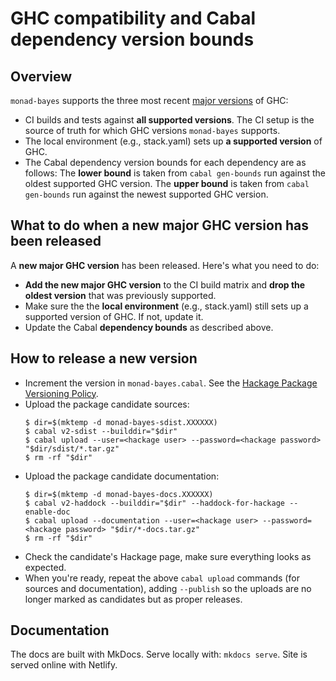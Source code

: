 # GHC compatibility and Cabal dependency version bounds

## Overview

`monad-bayes` supports the three most recent [major versions][ghc-major] of
GHC:
- CI builds and tests against **all supported versions**. The CI setup is the
  source of truth for which GHC versions `monad-bayes` supports.
- The local environment (e.g., stack.yaml) sets up **a supported version** of
  GHC.
- The Cabal dependency version bounds for each dependency are as follows:
  The **lower bound** is taken from `cabal gen-bounds` run against the oldest
  supported GHC version. The **upper bound** is taken from `cabal gen-bounds`
  run against the newest supported GHC version.

## What to do when a new major GHC version has been released

A **new major GHC version** has been released. Here's what you need to do:
- **Add the new major GHC version** to the CI build matrix and **drop the
  oldest version** that was previously supported.
- Make sure the the **local environment** (e.g., stack.yaml) still sets up a
  supported version of GHC. If not, update it.
- Update the Cabal **dependency bounds** as described above.

## How to release a new version

- Increment the version in `monad-bayes.cabal`. See the [Hackage Package
  Versioning Policy][hackage-pvp].
- Upload the package candidate sources:
  ```console
  $ dir=$(mktemp -d monad-bayes-sdist.XXXXXX)
  $ cabal v2-sdist --builddir="$dir"
  $ cabal upload --user=<hackage user> --password=<hackage password> "$dir/sdist/*.tar.gz"
  $ rm -rf "$dir"
  ```
- Upload the package candidate documentation:
  ```console
  $ dir=$(mktemp -d monad-bayes-docs.XXXXXX)
  $ cabal v2-haddock --builddir="$dir" --haddock-for-hackage --enable-doc
  $ cabal upload --documentation --user=<hackage user> --password=<hackage password> "$dir/*-docs.tar.gz"
  $ rm -rf "$dir"
  ```
- Check the candidate's Hackage page, make sure everything looks as expected.
- When you're ready, repeat the above `cabal upload` commands (for sources and
  documentation), adding `--publish` so the uploads are no longer marked as
  candidates but as proper releases.

[ghc-major]: https://gitlab.haskell.org/ghc/ghc/wikis/working-conventions/releases#major-releases
[hackage-pvp]: https://pvp.haskell.org/


## Documentation

The docs are built with MkDocs. Serve locally with: `mkdocs serve`. Site is served online with Netlify.